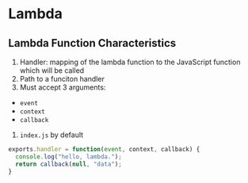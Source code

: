# Lambda

## Lambda Function Characteristics
1. Handler:  mapping of the lambda function to the JavaScript function which will be called
1. Path to a funciton handler
1. Must accept 3 arguments:
  - ```event```
  - ```context```
  - ```callback```
1. ```index.js``` by default

```javascript
exports.handler = function(event, context, callback) {
  console.log("hello, lambda.");
  return callback(null, "data");
}
```
